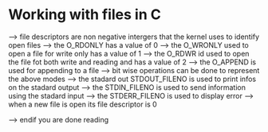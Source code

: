 # Working with files in C
--> file descriptors are non negative intergers that the kernel uses to identify open files
--> the O_RDONLY has a value of 0
--> the O_WRONLY used to open a file for write only has a value of 1
--> the O_RDWR id used to open the file fot both write and reading and has a value of 2
--> the O_APPEND is used for appending to a file
--> bit wise operations can be done to represent the above modes
--> the stadard out STDOUT_FILENO is used to print infos on the stadard output 
--> the STDIN_FILENO is used to send information using the stadard input
--> the STDERR_FILENO is used to display error
--> when a new file is open its file descriptor is 0

--> endif you are done reading
